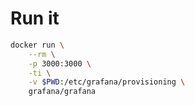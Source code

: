 # Run it
```bash
docker run \
    --rm \
    -p 3000:3000 \
    -ti \
    -v $PWD:/etc/grafana/provisioning \
    grafana/grafana
```

